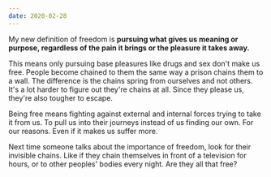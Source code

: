 ```yaml
---
date: 2020-02-28
---
```


My new definition of freedom is **pursuing what gives us meaning or purpose, regardless of the pain it brings or the pleasure it takes away.**

This means only pursuing base pleasures like drugs and sex don't make us free. People become chained to them the same way a prison chains them to a wall. The difference is the chains spring from ourselves and not others. It's a lot harder to figure out they're chains at all. Since they please us, they're also tougher to escape.

Being free means fighting against external and internal forces trying to take it from us. To pull us into their journeys instead of us finding our own. For our reasons. Even if it makes us suffer more.

Next time someone talks about the importance of freedom, look for their invisible chains. Like if they chain themselves in front of a television for hours, or to other peoples' bodies every night. Are they all that free?
